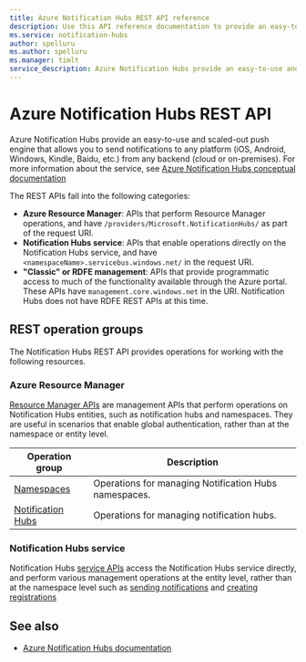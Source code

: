 ```yaml
---
title: Azure Notification Hubs REST API reference
description: Use this API reference documentation to provide an easy-to-use and scaled-out push engine that allows you to send notifications to any platform.
ms.service: notification-hubs
author: spelluru
ms.author: spelluru
ms.manager: timlt
service_description: Azure Notification Hubs provide an easy-to-use and scaled-out push engine that allows you to send notifications to any platform (iOS, Android, Windows, Kindle, Baidu, etc.) from any backend (cloud or on-premises). 
---
```


# Azure Notification Hubs REST API

Azure Notification Hubs provide an easy-to-use and scaled-out push engine that allows you to send notifications to any platform (iOS, Android, Windows, Kindle, Baidu, etc.) from any backend (cloud or on-premises). For more information about the service, see [Azure Notification Hubs conceptual documentation](https://docs.microsoft.com/azure/notification-hubs/)

The REST APIs fall into the following categories:

- **Azure Resource Manager**: APIs that perform Resource Manager operations, and have `/providers/Microsoft.NotificationHubs/` as part of the request URI. 
- **Notification Hubs service**: APIs that enable operations directly on the Notification Hubs service, and have `<namespaceName>.servicebus.windows.net/` in the request URI. 
- **"Classic" or RDFE management**: APIs that provide programmatic access to much of the functionality available through the Azure portal. These APIs have `management.core.windows.net` in the URI. Notification Hubs does not have RDFE REST APIs at this time.

## REST operation groups

The Notification Hubs REST API provides operations for working with the following resources.

### Azure Resource Manager

[Resource Manager APIs](/rest/api/notificationhubs/namespaces/checkavailability) are management APIs that perform operations on Notification Hubs entities, such as notification hubs and namespaces. They are useful in scenarios that enable global authentication, rather than at the namespace or entity level.

| Operation group               | Description                                                                             |
|-------------------------------|-----------------------------------------------------------------------------------------|
| [Namespaces](xref:management.azure.com.notificationhubs.namespaces)  | Operations for managing Notification Hubs namespaces. |
| [Notification Hubs](xref:management.azure.com.notificationhubs.notificationhubs)  | Operations for managing notification hubs. |


### Notification Hubs service
Notification Hubs [service APIs](/rest/api/notificationhubs/notification-hubs-rest) access the Notification Hubs service directly, and perform various management operations at the entity level, rather than at the namespace level such as [sending notifications](/rest/api/notificationhubs/direct-send) and [creating registrations](/rest/api/notificationhubs/create-registration)

## See also

- [Azure Notification Hubs documentation](https://docs.microsoft.com/azure/notification-hubs)
